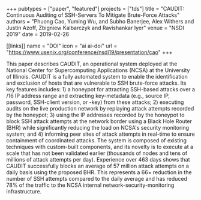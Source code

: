 +++
pubtypes = ["paper", "featured"]
projects = ["tds"]
title = "CAUDIT: Continuous Auditing of SSH-Servers To Mitigate Brute-Force Attacks"
authors = "Phuong Cao, Yuming Wu, and Subho Banerjee, Alex Withers and Justin Azoff, Zbigniew Kalbarczyk and Ravishankar Iyer"
venue = "NSDI 2019"
date = 2019-02-26

[[links]]
  name = "DOI"
  icon = "ai ai-doi"
  url = "https://www.usenix.org/conference/nsdi19/presentation/cao"
+++

This paper describes CAUDIT, an operational system deployed at the National Center for
Supercomputing Applications (NCSA) at the University of Illinois. CAUDIT is a fully
automated system to enable the identification and exclusion of hosts that are vulnerable
to SSH brute-force attacks. Its key features includes: 1) a honeypot for attracting
SSH-based attacks over a /16 IP address range and extracting key-metadata (e.g., source
IP, password, SSH-client version, or -key) from these attacks; 2) executing audits on the
live production network by replaying attack attempts recorded by the honeypot; 3) using
the IP addresses recorded by the honeypot to block SSH attack attempts at the network
border using a Black Hole Router (BHR) while significantly reducing the load on NCSA's
security monitoring system; and 4) informing peer sites of attack attempts in real-time
to ensure containment of coordinated attacks. The system is composed of existing techniques
with custom-built components, and its novelty is to execute at a scale that has not been
validated earlier (thousands of nodes and tens of millions of attack attempts per day).
Experience over 463 days shows that CAUDIT successfully blocks an average of 57 million
attack attempts on a daily basis using the proposed BHR. This represents a 66× reduction
in the number of SSH attempts compared to the daily average and has reduced 78% of the
traffic to the NCSA internal network-security-monitoring infrastructure.
